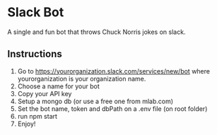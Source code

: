 # Slack Bot
A single and fun bot that throws Chuck Norris jokes on slack.

## Instructions

1) Go to https://yourorganization.slack.com/services/new/bot where yourorganization is your organization name.
2) Choose a name for your bot
3) Copy your API key
4) Setup a mongo db (or use a free one from mlab.com)
4) Set the bot name, token and dbPath on a .env file (on root folder)
5) run npm start
6) Enjoy!
